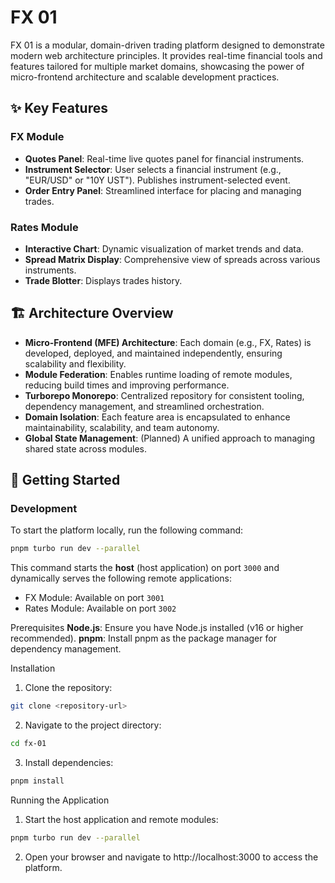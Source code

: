 # FX 01

FX 01 is a modular, domain-driven trading platform designed to demonstrate modern web architecture principles. It provides real-time financial tools and features tailored for multiple market domains, showcasing the power of micro-frontend architecture and scalable development practices.

## ✨ Key Features

### FX Module
- **Quotes Panel**: Real-time live quotes panel for financial instruments.
- **Instrument Selector**: User selects a financial instrument (e.g., "EUR/USD" or "10Y UST"). Publishes instrument-selected event.
- **Order Entry Panel**: Streamlined interface for placing and managing trades.

### Rates Module
- **Interactive Chart**: Dynamic visualization of market trends and data.
- **Spread Matrix Display**: Comprehensive view of spreads across various instruments.
- **Trade Blotter**: Displays trades history.

## 🏗️ Architecture Overview

- **Micro-Frontend (MFE) Architecture**: Each domain (e.g., FX, Rates) is developed, deployed, and maintained independently, ensuring scalability and flexibility.
- **Module Federation**: Enables runtime loading of remote modules, reducing build times and improving performance.
- **Turborepo Monorepo**: Centralized repository for consistent tooling, dependency management, and streamlined orchestration.
- **Domain Isolation**: Each feature area is encapsulated to enhance maintainability, scalability, and team autonomy.
- **Global State Management**: (Planned) A unified approach to managing shared state across modules.

## 🚀 Getting Started

### Development

To start the platform locally, run the following command:

```bash
pnpm turbo run dev --parallel
```

This command starts the **host** (host application) on port `3000` and dynamically serves the following remote applications:

  - FX Module: Available on port `3001`
  - Rates Module: Available on port `3002`

Prerequisites
  **Node.js**: Ensure you have Node.js installed (v16 or higher recommended).
  **pnpm**: Install pnpm as the package manager for dependency management.

Installation
1. Clone the repository:
```bash
git clone <repository-url>
```

2. Navigate to the project directory:
```bash
cd fx-01
```

3. Install dependencies:
```bash
pnpm install
```

Running the Application
1. Start the host application and remote modules:
```bash
pnpm turbo run dev --parallel
```

2. Open your browser and navigate to http://localhost:3000 to access the platform.
